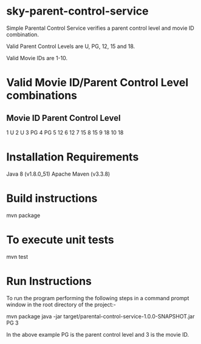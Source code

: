 # sky-parent-control-service
Simple Parental Control Service verifies a parent control level and movie ID combination. 

Valid Parent Control Levels are U, PG, 12, 15 and 18.

Valid Movie IDs are 1-10.

# Valid Movie ID/Parent Control Level combinations

Movie ID  Parent Control Level
------------------------------
1          U
2          U
3          PG
4  		     PG
5          12
6          12
7          15
8          15
9          18
10         18	

# Installation Requirements
Java 8 (v1.8.0_51)
Apache Maven (v3.3.8)

# Build instructions
mvn package

# To execute unit tests
mvn test

# Run Instructions
To run the program performing the following steps in a command prompt window in the root directory of the project:-

mvn package
java -jar target/parental-control-service-1.0.0-SNAPSHOT.jar PG 3

In the above example PG is the parent control level and 3 is the movie ID.
